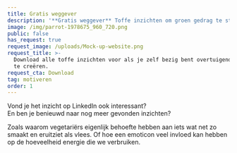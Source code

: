 ```yaml
---
title: Gratis weggever
description: '**Gratis weggever** Toffe inzichten om groen gedrag te stimuleren'
image: /img/parrot-1978675_960_720.png
public: false
has_request: true
request_image: /uploads/Mock-up-website.png
request_title: >-
  Download alle toffe inzichten voor als je zelf bezig bent overtuigende content
  te creëren.
request_cta: Download
tag: motiveren
order: 1
---
```


Vond je het inzicht op LinkedIn ook interessant?<br>En ben je benieuwd naar nog meer gevonden inzichten?

Zoals waarom vegetari&euml;rs eigenlijk behoefte hebben aan iets wat net zo smaakt en eruitziet als vlees. Of hoe een emoticon veel invloed kan hebben op de hoeveelheid energie die we verbruiken.